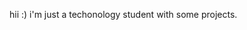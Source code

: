 hii :) 
i'm just a techonology student with some projects.


<!---
Nic0libatista/Nic0libatista is a ✨ special ✨ repository because its `README.md` (this file) appears on your GitHub profile.
You can click the Preview link to take a look at your changes.
--->
